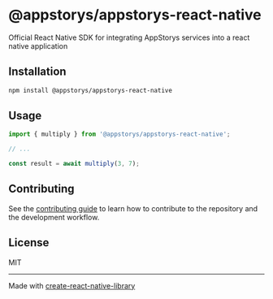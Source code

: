 # @appstorys/appstorys-react-native

Official React Native SDK for integrating AppStorys services into a react native application

## Installation

```sh
npm install @appstorys/appstorys-react-native
```

## Usage


```js
import { multiply } from '@appstorys/appstorys-react-native';

// ...

const result = await multiply(3, 7);
```


## Contributing

See the [contributing guide](CONTRIBUTING.md) to learn how to contribute to the repository and the development workflow.

## License

MIT

---

Made with [create-react-native-library](https://github.com/callstack/react-native-builder-bob)
